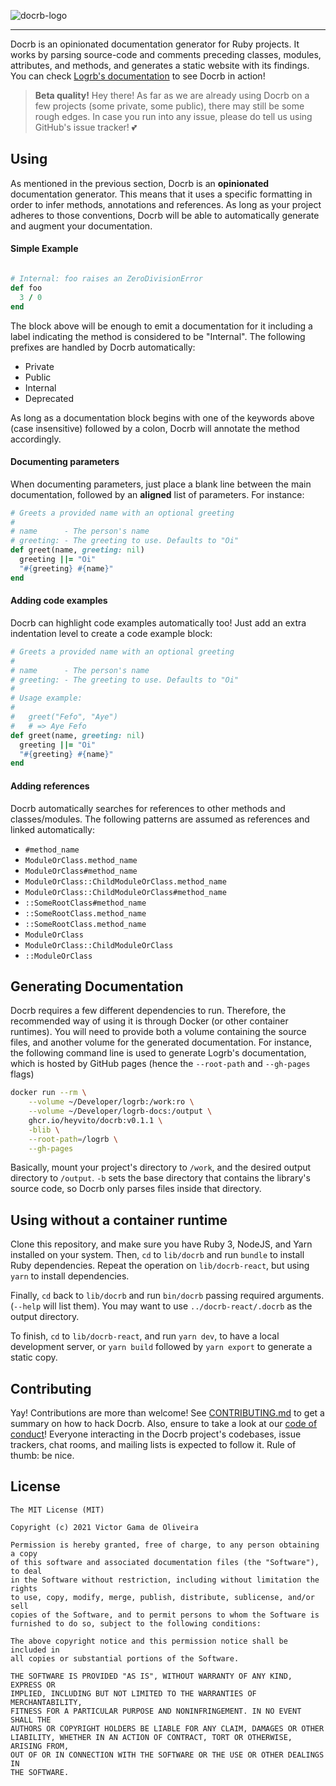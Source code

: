 ![docrb-logo](https://user-images.githubusercontent.com/77198/138565209-ad6fad7f-ff60-4f60-9fe0-625de690c00d.png)
<hr />

Docrb is an opinionated documentation generator for Ruby projects. It works by
parsing source-code and comments preceding classes, modules, attributes, and
methods, and generates a static website with its findings. You can check
[Logrb's documentation](https://heyvito.github.io/logrb) to see Docrb
in action!

> **Beta quality!** Hey there! As far as we are already using Docrb on a few
projects (some private, some public), there may still be some rough edges. In
case you run into any issue, please do tell us using GitHub's issue tracker! 💕

## Using

As mentioned in the previous section, Docrb is an **opinionated** documentation
generator. This means that it uses a specific formatting in order to infer
methods, annotations and references. As long as your project adheres to those
conventions, Docrb will be able to automatically generate and augment your
documentation.

#### Simple Example

```ruby

# Internal: foo raises an ZeroDivisionError
def foo
  3 / 0
end
```

The block above will be enough to emit a documentation for it including a label
indicating the method is considered to be "Internal". The following prefixes
are handled by Docrb automatically:

- Private
- Public
- Internal
- Deprecated

As long as a documentation block begins with one of the keywords above (case
insensitive) followed by a colon, Docrb will annotate the method accordingly.

#### Documenting parameters

When documenting parameters, just place a blank line between the main
documentation, followed by an **aligned** list of parameters. For instance:

```ruby
# Greets a provided name with an optional greeting
#
# name      - The person's name
# greeting: - The greeting to use. Defaults to "Oi"
def greet(name, greeting: nil)
  greeting ||= "Oi"
  "#{greeting} #{name}"
end
```

#### Adding code examples

Docrb can highlight code examples automatically too! Just add an extra
indentation level to create a code example block:

```ruby
# Greets a provided name with an optional greeting
#
# name      - The person's name
# greeting: - The greeting to use. Defaults to "Oi"
#
# Usage example:
#
#   greet("Fefo", "Aye")
#   # => Aye Fefo
def greet(name, greeting: nil)
  greeting ||= "Oi"
  "#{greeting} #{name}"
end
```

#### Adding references
Docrb automatically searches for references to other methods and classes/modules.
The following patterns are assumed as references and linked automatically:

 - `#method_name`
 - `ModuleOrClass.method_name`
 - `ModuleOrClass#method_name`
 - `ModuleOrClass::ChildModuleOrClass.method_name`
 - `ModuleOrClass::ChildModuleOrClass#method_name`
 - `::SomeRootClass#method_name`
 - `::SomeRootClass.method_name`
 - `::SomeRootClass.method_name`
 - `ModuleOrClass`
 - `ModuleOrClass::ChildModuleOrClass`
 - `::ModuleOrClass`

## Generating Documentation

Docrb requires a few different dependencies to run. Therefore, the recommended
way of using it is through Docker (or other container runtimes). You will need
to provide both a volume containing the source files, and another volume for the
generated documentation. For instance, the following command line is used to
generate Logrb's documentation, which is hosted by GitHub pages (hence
the `--root-path` and `--gh-pages` flags)

```bash
docker run --rm \
    --volume ~/Developer/logrb:/work:ro \
    --volume ~/Developer/logrb-docs:/output \
    ghcr.io/heyvito/docrb:v0.1.1 \
    -blib \
    --root-path=/logrb \
    --gh-pages
```

Basically, mount your project's directory to `/work`, and the desired output
directory to `/output`. `-b` sets the base directory that contains the library's
source code, so Docrb only parses files inside that directory.

## Using without a container runtime

Clone this repository, and make sure you have Ruby 3, NodeJS, and Yarn
installed on your system. Then, `cd` to `lib/docrb` and run `bundle` to install
Ruby dependencies. Repeat the operation on `lib/docrb-react`, but using `yarn`
to install dependencies.

Finally, `cd` back to `lib/docrb` and run `bin/docrb` passing required
arguments. (`--help` will list them). You may want to use `../docrb-react/.docrb`
as the output directory.

To finish, `cd` to `lib/docrb-react`, and run `yarn dev`, to have a local
development server, or `yarn build` followed by `yarn export` to generate a
static copy.

## Contributing

Yay! Contributions are more than welcome!
See [CONTRIBUTING.md](CONTRIBUTING.md) to get a summary on how to hack Docrb.
Also, ensure to take a look at our [code of conduct](CODE_OF_CONDUCT.md)!
Everyone interacting in the Docrb project's codebases, issue trackers,
chat rooms, and mailing lists is expected to follow it. Rule of thumb: be nice.

## License

```
The MIT License (MIT)

Copyright (c) 2021 Victor Gama de Oliveira

Permission is hereby granted, free of charge, to any person obtaining a copy
of this software and associated documentation files (the "Software"), to deal
in the Software without restriction, including without limitation the rights
to use, copy, modify, merge, publish, distribute, sublicense, and/or sell
copies of the Software, and to permit persons to whom the Software is
furnished to do so, subject to the following conditions:

The above copyright notice and this permission notice shall be included in
all copies or substantial portions of the Software.

THE SOFTWARE IS PROVIDED "AS IS", WITHOUT WARRANTY OF ANY KIND, EXPRESS OR
IMPLIED, INCLUDING BUT NOT LIMITED TO THE WARRANTIES OF MERCHANTABILITY,
FITNESS FOR A PARTICULAR PURPOSE AND NONINFRINGEMENT. IN NO EVENT SHALL THE
AUTHORS OR COPYRIGHT HOLDERS BE LIABLE FOR ANY CLAIM, DAMAGES OR OTHER
LIABILITY, WHETHER IN AN ACTION OF CONTRACT, TORT OR OTHERWISE, ARISING FROM,
OUT OF OR IN CONNECTION WITH THE SOFTWARE OR THE USE OR OTHER DEALINGS IN
THE SOFTWARE.

```
